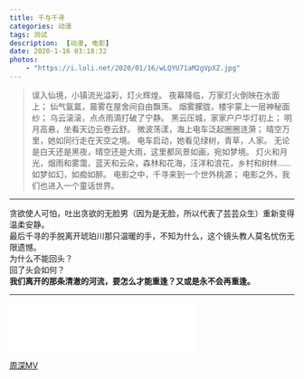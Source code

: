 ```yaml
---
title: 千与千寻
categories: 动漫
tags: 测试
description:  [动漫, 电影]
date: 2020-1-16 03:18:32
photos:
    - "https://i.loli.net/2020/01/16/wLQYU71aM2gVpXZ.jpg"
---
```


> 误入仙境，小镇流光溢彩，灯火辉煌。 夜幕降临，万家灯火倒映在水面上； 仙气氤氲，晨雾在屋舍间自由飘荡。 烟雾朦胧，楼宇蒙上一层神秘面纱； 乌云滚滚，点点雨滴打破了宁静。 黑云压城，家家户户华灯初上； 明月高悬，坐看天边云卷云舒。 微波荡漾，海上电车泛起圈圈涟漪； 晴空万里，她如同行走在天空之境。 电车启动，她看见绿树，青草，人家。 无论是白天还是黑夜，晴空还是大雨，这里都风景如画，宛如梦境。 灯火和月光，烟雨和雾霭，蓝天和云朵，森林和花海，汪洋和浪花，乡村和树林……如梦如幻，如痴如醉。 电影之中，千寻来到一个世外桃源； 电影之外，我们也进入一个童话世界。

***

<!--more-->

贪欲使人可怕，吐出贪欲的无脸男（因为是无脸，所以代表了芸芸众生）重新变得温柔安静。  
最后千寻的手脱离开琥珀川那只温暖的手，不知为什么，这个镜头教人莫名忧伤无限遗憾。  
为什么不能回头？  
回了头会如何？  
**我们离开的那条清澈的河流，要怎么才能重逢？又或是永不会再重逢。**

***

<iframe frameborder="no" border="0" marginwidth="0" marginheight="0" width="330" height="86" src="//music.163.com/outchain/player?type=2&id=1371939273&auto=1&height=66"></iframe>

[周深MV](https://www.bilibili.com/bangumi/play/ep307674)





